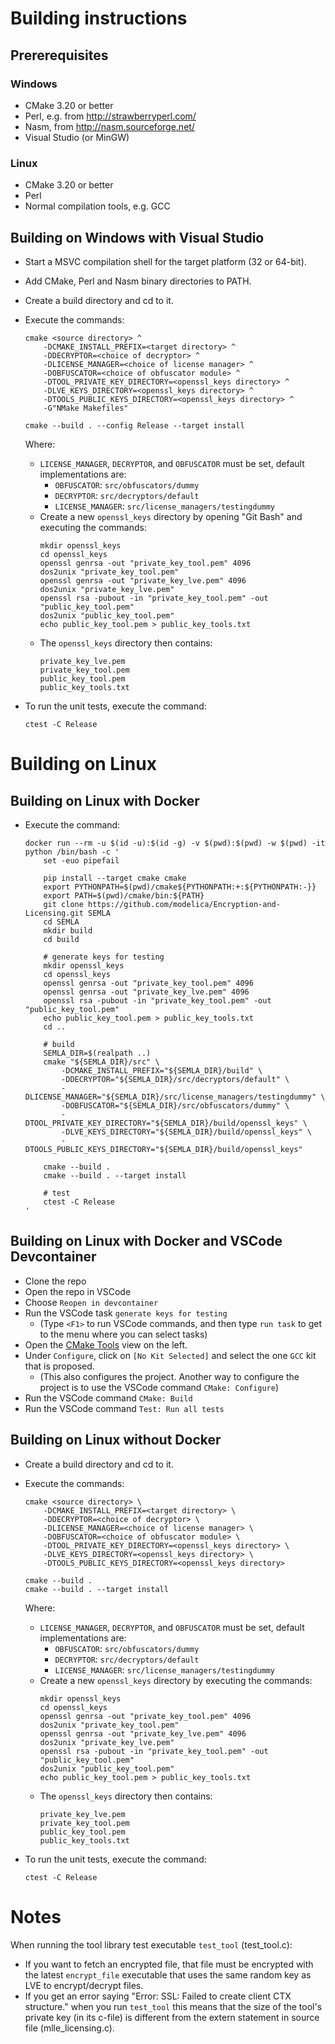 # Building instructions

## Prererequisites

### Windows
- CMake 3.20 or better
- Perl, e.g. from http://strawberryperl.com/
- Nasm, from http://nasm.sourceforge.net/
- Visual Studio (or MinGW)
  
### Linux
- CMake 3.20 or better
- Perl
- Normal compilation tools, e.g. GCC


## Building on Windows with Visual Studio

- Start a MSVC compilation shell for the target platform (32 or 64-bit).

- Add CMake, Perl and Nasm binary directories to PATH.

- Create a build directory and cd to it.

- Execute the commands:
  ``` 
  cmake <source directory> ^
      -DCMAKE_INSTALL_PREFIX=<target directory> ^
      -DDECRYPTOR=<choice of decryptor> ^
      -DLICENSE_MANAGER=<choice of license manager> ^
      -DOBFUSCATOR=<choice of obfuscator module> ^
      -DTOOL_PRIVATE_KEY_DIRECTORY=<openssl_keys directory> ^
      -DLVE_KEYS_DIRECTORY=<openssl_keys directory> ^
      -DTOOLS_PUBLIC_KEYS_DIRECTORY=<openssl_keys directory> ^
      -G"NMake Makefiles"

  cmake --build . --config Release --target install
  ``` 
  Where:
  - `LICENSE_MANAGER`, `DECRYPTOR`, and `OBFUSCATOR` must be set, default implementations are:
    - `OBFUSCATOR`: `src/obfuscators/dummy`
    - `DECRYPTOR`: `src/decryptors/default`
    - `LICENSE_MANAGER`: `src/license_managers/testingdummy`
  - Create a new `openssl_keys` directory by opening "Git Bash" and executing the commands:
    ```
    mkdir openssl_keys
    cd openssl_keys
    openssl genrsa -out "private_key_tool.pem" 4096
    dos2unix "private_key_tool.pem"
    openssl genrsa -out "private_key_lve.pem" 4096
    dos2unix "private_key_lve.pem"
    openssl rsa -pubout -in "private_key_tool.pem" -out "public_key_tool.pem"
    dos2unix "public_key_tool.pem"
    echo public_key_tool.pem > public_key_tools.txt 
    ```
  - The `openssl_keys` directory then contains:
    ```
    private_key_lve.pem
    private_key_tool.pem
    public_key_tool.pem
    public_key_tools.txt
    ```

- To run the unit tests, execute the command:
  ```
  ctest -C Release
  ```

# Building on Linux

## Building on Linux with Docker
- Execute the command:
  ```
  docker run --rm -u $(id -u):$(id -g) -v $(pwd):$(pwd) -w $(pwd) -it python /bin/bash -c '
      set -euo pipefail

      pip install --target cmake cmake
      export PYTHONPATH=$(pwd)/cmake${PYTHONPATH:+:${PYTHONPATH:-}}
      export PATH=$(pwd)/cmake/bin:${PATH}
      git clone https://github.com/modelica/Encryption-and-Licensing.git SEMLA
      cd SEMLA
      mkdir build
      cd build

      # generate keys for testing
      mkdir openssl_keys
      cd openssl_keys
      openssl genrsa -out "private_key_tool.pem" 4096
      openssl genrsa -out "private_key_lve.pem" 4096
      openssl rsa -pubout -in "private_key_tool.pem" -out "public_key_tool.pem"
      echo public_key_tool.pem > public_key_tools.txt 
      cd ..

      # build
      SEMLA_DIR=$(realpath ..)
      cmake "${SEMLA_DIR}/src" \
          -DCMAKE_INSTALL_PREFIX="${SEMLA_DIR}/build" \
          -DDECRYPTOR="${SEMLA_DIR}/src/decryptors/default" \
          -DLICENSE_MANAGER="${SEMLA_DIR}/src/license_managers/testingdummy" \
          -DOBFUSCATOR="${SEMLA_DIR}/src/obfuscators/dummy" \
          -DTOOL_PRIVATE_KEY_DIRECTORY="${SEMLA_DIR}/build/openssl_keys" \
          -DLVE_KEYS_DIRECTORY="${SEMLA_DIR}/build/openssl_keys" \
          -DTOOLS_PUBLIC_KEYS_DIRECTORY="${SEMLA_DIR}/build/openssl_keys"

      cmake --build .
      cmake --build . --target install

      # test
      ctest -C Release
  '
  ```

## Building on Linux with Docker and VSCode Devcontainer
- Clone the repo
- Open the repo in VSCode
- Choose `Reopen in devcontainer` 
- Run the VSCode task `generate keys for testing`
  - (Type `<F1>` to run VSCode commands, and then type `run task` to get to the menu where you can select tasks)
- Open the [CMake Tools](https://code.visualstudio.com/docs/cpp/cmake-linux) view on the left.
- Under `Configure`, click on `[No Kit Selected]` and select the one `GCC` kit that is proposed.
  - (This also configures the project. Another way to configure the project is to use the VSCode command `CMake: Configure`)
- Run the VSCode command `CMake: Build`
- Run the VSCode command `Test: Run all tests`

## Building on Linux without Docker
- Create a build directory and cd to it.
  
- Execute the commands:
  ``` 
  cmake <source directory> \
      -DCMAKE_INSTALL_PREFIX=<target directory> \
      -DDECRYPTOR=<choice of decryptor> \
      -DLICENSE_MANAGER=<choice of license manager> \
      -DOBFUSCATOR=<choice of obfuscator module> \
      -DTOOL_PRIVATE_KEY_DIRECTORY=<openssl_keys directory> \
      -DLVE_KEYS_DIRECTORY=<openssl_keys directory> \
      -DTOOLS_PUBLIC_KEYS_DIRECTORY=<openssl_keys directory>

  cmake --build .
  cmake --build . --target install
  ```
  Where:
  - `LICENSE_MANAGER`, `DECRYPTOR`, and `OBFUSCATOR` must be set, default implementations are:
    - `OBFUSCATOR`: `src/obfuscators/dummy`
    - `DECRYPTOR`: `src/decryptors/default`
    - `LICENSE_MANAGER`: `src/license_managers/testingdummy`
  - Create a new `openssl_keys` directory by executing the commands:
    ```
    mkdir openssl_keys
    cd openssl_keys
    openssl genrsa -out "private_key_tool.pem" 4096
    dos2unix "private_key_tool.pem"
    openssl genrsa -out "private_key_lve.pem" 4096
    dos2unix "private_key_lve.pem"
    openssl rsa -pubout -in "private_key_tool.pem" -out "public_key_tool.pem"
    dos2unix "public_key_tool.pem"
    echo public_key_tool.pem > public_key_tools.txt 
    ```
  - The `openssl_keys` directory then contains:
    ```
    private_key_lve.pem
    private_key_tool.pem
    public_key_tool.pem
    public_key_tools.txt
    ```

- To run the unit tests, execute the command:
  ```
  ctest -C Release
  ```

# Notes 
When running the tool library test executable `test_tool` (test_tool.c):
- If you want to fetch an encrypted file, that file must be encrypted with the latest `encrypt_file` executable that uses the same random key as LVE to encrypt/decrypt files.
- If you get an error saying "Error: SSL: Failed to create client CTX structure." when you run `test_tool` this means
   that the size of the tool's private key (in its c-file) is different from the extern statement in source file (mlle_licensing.c).

